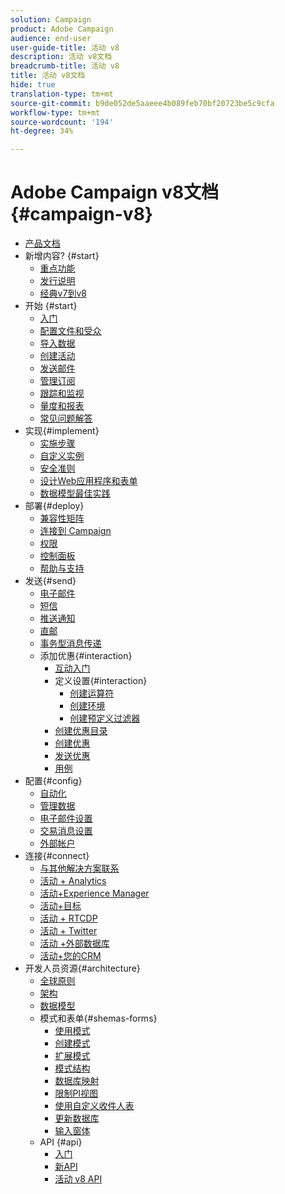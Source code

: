 ```yaml
---
solution: Campaign
product: Adobe Campaign
audience: end-user
user-guide-title: 活动 v8
description: 活动 v8文档
breadcrumb-title: 活动 v8
title: 活动 v8文档
hide: true
translation-type: tm+mt
source-git-commit: b9de052de5aaeee4b089feb70bf20723be5c9cfa
workflow-type: tm+mt
source-wordcount: '194'
ht-degree: 34%

---
```



# Adobe Campaign v8文档{#campaign-v8}

+ [产品文档](campaign-home.md)
+ 新增内容? {#start}
   + [重点功能](start/whats-new.md)
   + [发行说明](start/release-notes.md)
   + [经典v7到v8](start/capability-matrix.md)
+ 开始 {#start}
   + [入门](start/get-started.md)
   + [配置文件和受众](start/audiences.md)
   + [导入数据](start/import.md)
   + [创建活动](start/campaigns.md)
   + [发送邮件](start/create-message.md)
   + [管理订阅](start/subscriptions.md)
   + [跟踪和监视](start/tracking.md)
   + [量度和报表](start/reporting.md)
   + [常见问题解答](start/campaign-faq.md)
+ 实现{#implement}
   + [实施步骤](start/implement.md)
   + [自定义实例](dev/customize.md)
   + [安全准则](config/security.md)
   + [设计Web应用程序和表单](dev/webapps.md)
   + [数据模型最佳实践](dev/datamodel-best-practices.md)
+ 部署{#deploy}
   + [兼容性矩阵](start/compatibility-matrix.md)
   + [连接到 Campaign](start/connect.md)
   + [权限](start/permissions.md)
   + [控制面板](config/self-service.md)
   + [帮助与支持](start/support.md)
+ 发送{#send}
   + [电子邮件](send/email.md)
   + [短信](send/sms.md)
   + [推送通知](send/push.md)
   + [直邮](send/direct-mail.md)
   + [事务型消息传递](send/transactional.md)
   + 添加优惠{#interaction}
      + [互动入门](send/interaction.md)
      + 定义设置{#interaction}
         + [创建运算符](send/interaction-operators.md)
         + [创建环境](send/interaction-env.md)
         + [创建预定义过滤器](send/interaction-predefined-filters.md)
      + [创建优惠目录](send/interaction-offer-catalog.md)
      + [创建优惠](send/interaction-offer.md)
      + [发送优惠](send/interaction-send-offers.md)
      + [用例](send/interaction-use-cases.md)
+ 配置{#config}
   + [自动化](config/workflows.md)
   + [管理数据](config/replication.md)
   + [电子邮件设置](config/email-settings.md)
   + [交易消息设置](config/transactional-msg-settings.md)
   + [外部帐户](config/external-accounts.md)
+ 连接{#connect}
   + [与其他解决方案联系](connect/integration.md)
   + [活动 + Analytics](connect/ac-aa.md)
   + [活动+Experience Manager](connect/ac-aem.md)
   + [活动+目标](connect/ac-at.md)
   + [活动 + RTCDP](connect/ac-rtcdp.md)
   + [活动 + Twitter](connect/ac-tw.md)
   + [活动 +外部数据库](connect/fda.md)
   + [活动+您的CRM](connect/crm.md)
+ 开发人员资源{#architecture}
   + [全球原则](dev/general-architecture.md)
   + [架构](dev/architecture.md)
   + [数据模型](dev/datamodel.md)
   + 模式和表单{#shemas-forms}
      + [使用模式](dev/schemas.md)
      + [创建模式](dev/create-schema.md)
      + [扩展模式](dev/extend-schema.md)
      + [模式结构](dev/schema-structure.md)
      + [数据库映射](dev/database-mapping.md)
      + [限制PI视图](dev/restrict-pi-view.md)
      + [使用自定义收件人表](dev/custom-recipient.md)
      + [更新数据库](dev/update-database-structure.md)
      + [输入窗体](dev/forms.md)
   + API {#api}
      + [入门](dev/api.md)
      + [新API](dev/new-apis.md)
      + [活动 v8 API](https://docs.adobe.com/content/help/en/campaign-classic/technicalresources/api/index.html)


